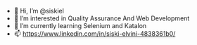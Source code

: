 - 👋 Hi, I’m @siskiel
- 👀 I’m interested in Quality Assurance And Web Development
- 🌱 I’m currently learning Selenium and Katalon 
- 📫 https://www.linkedin.com/in/siski-elvini-4838361b0/

<!---
siskiel/siskiel is a ✨ special ✨ repository because its `README.md` (this file) appears on your GitHub profile.
You can click the Preview link to take a look at your changes.
--->
